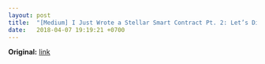 ```yaml
---
layout: post
title:  "[Medium] I Just Wrote a Stellar Smart Contract Pt. 2: Let’s Dig a Little Deeper"
date:   2018-04-07 19:19:21 +0700
---
```


**Original:** [link](https://medium.com/hackernoon/i-just-wrote-a-stellar-smart-contract-pt-2-lets-dive-a-little-deeper-a8dae19b9d0a)
